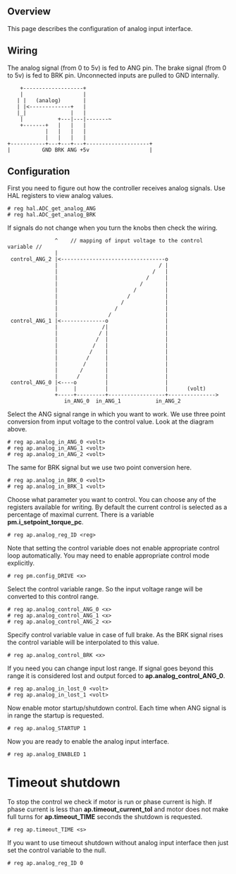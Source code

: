 ## Overview

This page describes the configuration of analog input interface.

## Wiring

The analog signal (from 0 to 5v) is fed to ANG pin. The brake signal (from 0 to
5v) is fed to BRK pin. Unconnected inputs are pulled to GND internally.

	    +-------------------+
	    |                   |
	   | |   (analog)       |
	   | |<-------------+   |
	   |_|              |   |
	    |           +---|---|-------~
	    +-------+   |   |   |
	            |   |   |   |
	            |   |   |   |
	+-----------+---+---+---+--------------------+
	|          GND BRK ANG +5v                   |


## Configuration

First you need to figure out how the controller receives analog signals. Use
HAL registers to view analog values.

	# reg hal.ADC_get_analog_ANG
	# reg hal.ADC_get_analog_BRK

If signals do not change when you turn the knobs then check the wiring.

	               ^    // mapping of input voltage to the control variable //
	               |
	 control_ANG_2 |<---------------------------------o
	               |                                / |
	               |                              /   |
	               |                            /     |
	               |                          /       |
	               |                        /         |
	               |                      /           |
	               |                    /             |
	               |                  /               |
	               |                /                 |
	 control_ANG_1 |<--------------o                  |
	               |              /|                  |
	               |             / |                  |
	               |            /  |                  |
	               |           /   |                  |
	               |          /    |                  |
	               |         /     |                  |
	               |        /      |                  |
	               |       /       |                  |
	               |      /        |                  |
	 control_ANG_0 |<----o         |                  |
	               |     |         |                  |      (volt)
	               +-----+---------+------------------+--------------->
	                  in_ANG_0  in_ANG_1           in_ANG_2

Select the ANG signal range in which you want to work. We use three point
conversion from input voltage to the control value. Look at the diagram above.

	# reg ap.analog_in_ANG_0 <volt>
	# reg ap.analog_in_ANG_1 <volt>
	# reg ap.analog_in_ANG_2 <volt>

The same for BRK signal but we use two point conversion here.

	# reg ap.analog_in_BRK_0 <volt>
	# reg ap.analog_in_BRK_1 <volt>

Choose what parameter you want to control. You can choose any of the registers
available for writing. By default the current control is selected as a
percentage of maximal current. There is a variable **pm.i_setpoint_torque_pc**.

	# reg ap.analog_reg_ID <reg>

Note that setting the control variable does not enable appropriate control loop
automatically. You may need to enable appropriate control mode explicitly.

	# reg pm.config_DRIVE <x>

Select the control variable range. So the input voltage range will be converted
to this control range.

	# reg ap.analog_control_ANG_0 <x>
	# reg ap.analog_control_ANG_1 <x>
	# reg ap.analog_control_ANG_2 <x>

Specify control variable value in case of full brake. As the BRK signal rises
the control variable will be interpolated to this value.

	# reg ap.analog_control_BRK <x>

If you need you can change input lost range. If signal goes beyond this range
it is considered lost and output forced to **ap.analog_control_ANG_0**.

	# reg ap.analog_in_lost_0 <volt>
	# reg ap.analog_in_lost_1 <volt>

Now enable motor startup/shutdown control. Each time when ANG signal is in
range the startup is requested.

	# reg ap.analog_STARTUP 1

Now you are ready to enable the analog input interface.

	# reg ap.analog_ENABLED 1

# Timeout shutdown

To stop the control we check if motor is run or phase current is high. If phase
current is less than **ap.timeout_current_tol** and motor does not make full
turns for **ap.timeout_TIME** seconds the shutdown is requested.

	# reg ap.timeout_TIME <s>

If you want to use timeout shutdown without analog input interface then just
set the control variable to the null.

	# reg ap.analog_reg_ID 0


